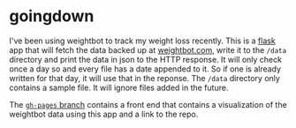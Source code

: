 goingdown
=========

I've been using weightbot to track my weight loss recently. This is a
[flask](http://flask.pocoo.org/) app that will fetch the data backed up at
[weightbot.com](http://weightbot.com), write it to
the `/data` directory and print the data in json to the HTTP response. It will only check once a day so and every file has a date appended to it. So if one is already written for that day, it will use that in the
reponse. The `/data` directory only contains a sample file. It will
ignore files added in the future.

The [`gh-pages` branch](http://joefearnley.com/goingdown) contains a front end that contains a visualization
of the weightbot data using this app and a link to the repo.
